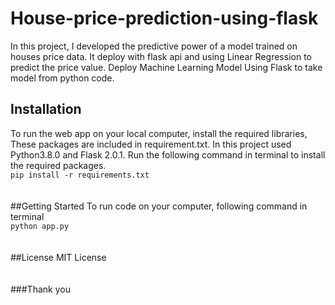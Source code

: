 # House-price-prediction-using-flask
In this project, I developed the predictive power of a model trained on houses price data. It deploy with flask api and using Linear Regression to predict the price value. Deploy Machine Learning Model Using Flask to take model from python code.

## Installation

To run the web app on your local computer, install the required libraries, These packages are included in requirement.txt. In this project used Python3.8.0 and Flask 2.0.1.
Run the following command in terminal to install the required packages.<br>
`pip install -r requirements.txt` 
<br>
<br>
<br>
##Getting Started
To run code on your computer, following command in terminal<br>
`python app.py`
<br>
<br>
<br>
##License
MIT License
<br>
<br>
<br>
###Thank you
